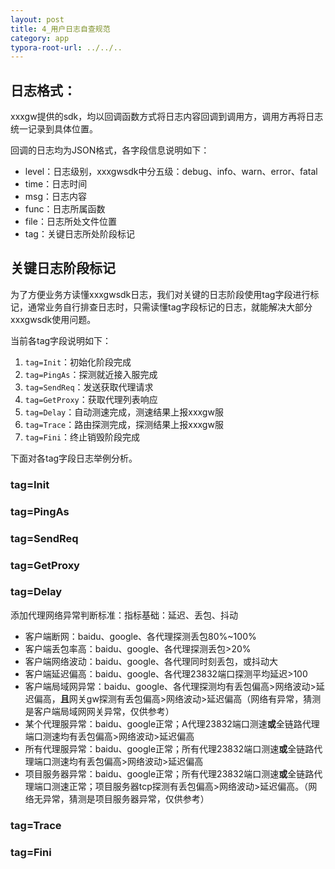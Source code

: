 ```yaml
---
layout: post
title: 4_用户日志自查规范
category: app
typora-root-url: ../../..
---
```


## 日志格式：

xxxgw提供的sdk，均以回调函数方式将日志内容回调到调用方，调用方再将日志统一记录到具体位置。

回调的日志均为JSON格式，各字段信息说明如下：

* level：日志级别，xxxgwsdk中分五级：debug、info、warn、error、fatal
* time：日志时间
* msg：日志内容
* func：日志所属函数
* file：日志所处文件位置
* tag：关键日志所处阶段标记

## 关键日志阶段标记

为了方便业务方读懂xxxgwsdk日志，我们对关键的日志阶段使用tag字段进行标记，通常业务自行排查日志时，只需读懂tag字段标记的日志，就能解决大部分xxxgwsdk使用问题。

当前各tag字段说明如下：

1. `tag=Init`：初始化阶段完成
2. `tag=PingAs`：探测就近接入服完成
3. `tag=SendReq`：发送获取代理请求
4. `tag=GetProxy`：获取代理列表响应
5. `tag=Delay`：自动测速完成，测速结果上报xxxgw服
6. `tag=Trace`：路由探测完成，探测结果上报xxxgw服
7. `tag=Fini`：终止销毁阶段完成

下面对各tag字段日志举例分析。

### tag=Init

### tag=PingAs

### tag=SendReq

### tag=GetProxy

### tag=Delay

添加代理网络异常判断标准：指标基础：延迟、丢包、抖动

* 客户端断网：baidu、google、各代理探测丢包80%~100%
* 客户端丢包率高：baidu、google、各代理探测丢包>20%
* 客户端网络波动：baidu、google、各代理同时刻丢包，或抖动大
* 客户端延迟偏高：baidu、google、各代理23832端口探测平均延迟>100
* 客户端局域网异常：baidu、google、各代理探测均有丢包偏高>网络波动>延迟偏高，**且**网关gw探测有丢包偏高>网络波动>延迟偏高（网络有异常，猜测是客户端局域网网关异常，仅供参考）
* 某个代理服异常：baidu、google正常；A代理23832端口测速**或**全链路代理端口测速均有丢包偏高>网络波动>延迟偏高
* 所有代理服异常：baidu、google正常；所有代理23832端口测速**或**全链路代理端口测速均有丢包偏高>网络波动>延迟偏高
* 项目服务器异常：baidu、google正常；所有代理23832端口测速**或**全链路代理端口测速正常；项目服务器tcp探测有丢包偏高>网络波动>延迟偏高。（网络无异常，猜测是项目服务器异常，仅供参考）

### tag=Trace

### tag=Fini